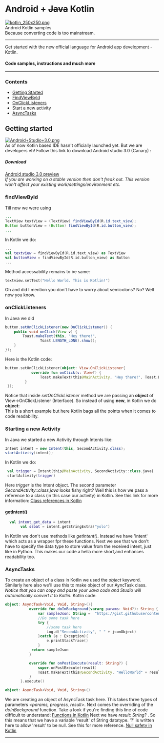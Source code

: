 # Android + ~~Java~~ Kotlin   
[![kotlin_250x250.png](https://s16.postimg.org/6slikb3ud/kotlin_250x250.png)](https://postimg.org/image/b1q8mh73l/)     
Android Kotlin samples     
Because converting code is too mainstream.
____
Get started with the new official language for Android app development - Kotlin. 
#### Code samples, instructions and much more
_____        
### Contents      
+ [Getting Started](
https://github.com/hanuor/android-kotlin-samples/blob/master/README.md#getting-started)       
+ [FindViewById](https://github.com/hanuor/android-kotlin-samples/blob/master/README.md#findviewbyid)    
+ [OnClickListeners](
https://github.com/hanuor/android-kotlin-samples/blob/master/README.md#onclicklisteners)    
+ [Start a new activity](
https://github.com/hanuor/android-kotlin-samples/blob/master/README.md#starting-a-new-activity)    
+ [AsyncTasks](
https://github.com/hanuor/android-kotlin-samples/blob/master/README.md#asynctasks)       

## Getting started    
[![Android+Studio+3.0.png](https://s13.postimg.org/pk0yemg13/Android_Studio_3.0.png)](https://postimg.org/image/t3mw4fiqr/)    
As of now Kotlin based IDE hasn't officially launched yet. But we are developers eh! Follow this link to download Android studio 3.0 (Canary) :        
##### Download    
[Android studio 3.0 preview](https://developer.android.com/studio/preview/index.html)   
*If you are working on a stable version then don't freak out. This version won't affect your existing work/settings/environment etc.*   

### findViewById
Till now we were using  
```Java   
...
TextView textView = (TextView) findViewById(R.id.text_view);    
Button buttonView = (Button) findViewById(R.id.button_view);
... 
``` 
   
In Kotlin we do: 
```kotlin   
...
val textview = findViewById(R.id.text_view) as TextView   
val buttonView = findViewById(R.id.button_view) as Button
...
```
Method accessability remains to be same:    
```kotlin   
textview.setText("Hello World. This is Kotlin!")
```   
Oh and did I mention you don't have to worry about semicolons? No? Well now you know. 

### onClickListeners
In Java we did
```java
button.setOnClickListener(new OnClickListener() {
    public void onClick(View v) {
        Toast.makeText(this, "Hey there!",
                Toast.LENGTH_LONG).show();
    }
});
```
Here is the Kotlin code:
```kotlin
button.setOnClickListener(object: View.OnClickListener{
            override fun onClick(v: View?) {
                Toast.makeText(this@MainActivity, "Hey there!", Toast.LENGTH_SHORT).show()
         }
 });
```
Notice that inside *setOnClickListener* method we are passing an **object** of View->OnClickListener (Interface). So instead of using **new**, in Kotlin we do **object:**      
This is a short example but here Kotlin bags all the points when it comes to code readability.        

### Starting a new Activity
In Java we started a new Activity through Intents like:     
```java
Intent intent = new Intent(this, SecondActivity.class);
startActivity(intent);
```
In Kotlin we do:
```kotlin
 val trigger = Intent(this@MainActivity, SecondActivity::class.java)
 startActivity(trigger)
 ```
 Here *trigger* is the Intent object.
 The second parameter *SecondActivity::class.java* looks fishy right? Well this is how we pass a reference to a class (in this case our activity) in Kotlin. See this link for more information: [Class references in Kotlin](https://kotlinlang.org/docs/reference/reflection.html#class-references)    
 
 #### getIntent()
 ```kotlin
   val intent_get_data = intent
        val ssbat = intent.getStringExtra("yolo")
```      
In Kotlin we don't use methods like *getIntent()*. Instead we have 'intent' which acts as a wrapper fpr these functions. Next we see that we don't have to specify the data type to store value from the received intent, just like in Python. This makes our code a hella more short,and enhances readability too.
 
 ### AsyncTasks
 To create an object of a class in Kotlin we used the *object* keyword. Similarly here also we'll use this to make object of our AyncTask class.
 *Notice that you can copy and paste your Java code and Studio will automatically convert it to Kotlin.*
 Kotlin code:
 ```kotlin
 object: AsyncTask<Void, Void, String>(){
            override fun doInBackground(vararg params: Void?): String {
                var sampleJson: String =  "https://gist.githubusercontent.com/hanuor/c3a94602155d23e46daac9c18903899d/raw/ae5313ad810308dcfbfda2dda75bcee73c8830d6/sampleJson"
                //Do some task here
                try {
                    //some task here
                    Log.d("SecondActivity", " " + jsonObject)
                }catch (e : Exception){
                    e.printStackTrace()
                }
             return sampleJson
            }

            override fun onPostExecute(result: String?) {
                super.onPostExecute(result)
                Toast.makeText(this@SecondActivity, "HelloWorld" + result, Toast.LENGTH_SHORT).show()
            }
        }.execute()
```
```kotlin
object: AsyncTask<Void, Void, String>()
```
We are creating an object of AsyncTask task here. This takes three types of parameters *<params, progress, result>*. Next comes the overriding of the *doInBackground* function. Take a look if you're finding this line of code difficult to understand: [Functions in Kotlin](https://kotlinlang.org/docs/reference/functions.html)
Next we have *result: String?* . So this means that we have a variable 'result' of String datatype. '?' is written here to allow 'result' to be null. See this for more reference. [Null safety in Kotlin](https://kotlinlang.org/docs/reference/null-safety.html)




_____


